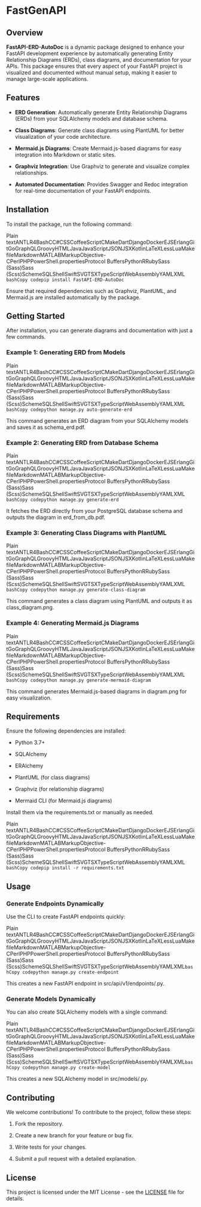FastGenAPI
==========

Overview
--------

**FastAPI-ERD-AutoDoc** is a dynamic package designed to enhance your FastAPI development experience by automatically generating Entity Relationship Diagrams (ERDs), class diagrams, and documentation for your APIs. This package ensures that every aspect of your FastAPI project is visualized and documented without manual setup, making it easier to manage large-scale applications.

Features
--------

*   **ERD Generation**: Automatically generate Entity Relationship Diagrams (ERDs) from your SQLAlchemy models and database schema.
    
*   **Class Diagrams**: Generate class diagrams using PlantUML for better visualization of your code architecture.
    
*   **Mermaid.js Diagrams**: Create Mermaid.js-based diagrams for easy integration into Markdown or static sites.
    
*   **Graphviz Integration**: Use Graphviz to generate and visualize complex relationships.
    
*   **Automated Documentation**: Provides Swagger and Redoc integration for real-time documentation of your FastAPI endpoints.
    

Installation
------------

To install the package, run the following command:

Plain textANTLR4BashCC#CSSCoffeeScriptCMakeDartDjangoDockerEJSErlangGitGoGraphQLGroovyHTMLJavaJavaScriptJSONJSXKotlinLaTeXLessLuaMakefileMarkdownMATLABMarkupObjective-CPerlPHPPowerShell.propertiesProtocol BuffersPythonRRubySass (Sass)Sass (Scss)SchemeSQLShellSwiftSVGTSXTypeScriptWebAssemblyYAMLXML`   bashCopy codepip install FastAPI-ERD-AutoDoc   `

Ensure that required dependencies such as Graphviz, PlantUML, and Mermaid.js are installed automatically by the package.

Getting Started
---------------

After installation, you can generate diagrams and documentation with just a few commands.

### Example 1: Generating ERD from Models

Plain textANTLR4BashCC#CSSCoffeeScriptCMakeDartDjangoDockerEJSErlangGitGoGraphQLGroovyHTMLJavaJavaScriptJSONJSXKotlinLaTeXLessLuaMakefileMarkdownMATLABMarkupObjective-CPerlPHPPowerShell.propertiesProtocol BuffersPythonRRubySass (Sass)Sass (Scss)SchemeSQLShellSwiftSVGTSXTypeScriptWebAssemblyYAMLXML`   bashCopy codepython manage.py auto-generate-erd   `

This command generates an ERD diagram from your SQLAlchemy models and saves it as schema\_erd.pdf.

### Example 2: Generating ERD from Database Schema

Plain textANTLR4BashCC#CSSCoffeeScriptCMakeDartDjangoDockerEJSErlangGitGoGraphQLGroovyHTMLJavaJavaScriptJSONJSXKotlinLaTeXLessLuaMakefileMarkdownMATLABMarkupObjective-CPerlPHPPowerShell.propertiesProtocol BuffersPythonRRubySass (Sass)Sass (Scss)SchemeSQLShellSwiftSVGTSXTypeScriptWebAssemblyYAMLXML`   bashCopy codepython manage.py generate-erd   `

It fetches the ERD directly from your PostgreSQL database schema and outputs the diagram in erd\_from\_db.pdf.

### Example 3: Generating Class Diagrams with PlantUML

Plain textANTLR4BashCC#CSSCoffeeScriptCMakeDartDjangoDockerEJSErlangGitGoGraphQLGroovyHTMLJavaJavaScriptJSONJSXKotlinLaTeXLessLuaMakefileMarkdownMATLABMarkupObjective-CPerlPHPPowerShell.propertiesProtocol BuffersPythonRRubySass (Sass)Sass (Scss)SchemeSQLShellSwiftSVGTSXTypeScriptWebAssemblyYAMLXML`   bashCopy codepython manage.py generate-class-diagram   `

This command generates a class diagram using PlantUML and outputs it as class\_diagram.png.

### Example 4: Generating Mermaid.js Diagrams

Plain textANTLR4BashCC#CSSCoffeeScriptCMakeDartDjangoDockerEJSErlangGitGoGraphQLGroovyHTMLJavaJavaScriptJSONJSXKotlinLaTeXLessLuaMakefileMarkdownMATLABMarkupObjective-CPerlPHPPowerShell.propertiesProtocol BuffersPythonRRubySass (Sass)Sass (Scss)SchemeSQLShellSwiftSVGTSXTypeScriptWebAssemblyYAMLXML`   bashCopy codepython manage.py generate-mermaid-diagram   `

This command generates Mermaid.js-based diagrams in diagram.png for easy visualization.

Requirements
------------

Ensure the following dependencies are installed:

*   Python 3.7+
    
*   SQLAlchemy
    
*   ERAlchemy
    
*   PlantUML (for class diagrams)
    
*   Graphviz (for relationship diagrams)
    
*   Mermaid CLI (for Mermaid.js diagrams)
    

Install them via the requirements.txt or manually as needed.

Plain textANTLR4BashCC#CSSCoffeeScriptCMakeDartDjangoDockerEJSErlangGitGoGraphQLGroovyHTMLJavaJavaScriptJSONJSXKotlinLaTeXLessLuaMakefileMarkdownMATLABMarkupObjective-CPerlPHPPowerShell.propertiesProtocol BuffersPythonRRubySass (Sass)Sass (Scss)SchemeSQLShellSwiftSVGTSXTypeScriptWebAssemblyYAMLXML`   bashCopy codepip install -r requirements.txt   `

Usage
-----

### Generate Endpoints Dynamically

Use the CLI to create FastAPI endpoints quickly:

Plain textANTLR4BashCC#CSSCoffeeScriptCMakeDartDjangoDockerEJSErlangGitGoGraphQLGroovyHTMLJavaJavaScriptJSONJSXKotlinLaTeXLessLuaMakefileMarkdownMATLABMarkupObjective-CPerlPHPPowerShell.propertiesProtocol BuffersPythonRRubySass (Sass)Sass (Scss)SchemeSQLShellSwiftSVGTSXTypeScriptWebAssemblyYAMLXML`bashCopy codepython manage.py create-endpoint` 

This creates a new FastAPI endpoint in src/api/v1/endpoints/.py.

### Generate Models Dynamically

You can also create SQLAlchemy models with a single command:

Plain textANTLR4BashCC#CSSCoffeeScriptCMakeDartDjangoDockerEJSErlangGitGoGraphQLGroovyHTMLJavaJavaScriptJSONJSXKotlinLaTeXLessLuaMakefileMarkdownMATLABMarkupObjective-CPerlPHPPowerShell.propertiesProtocol BuffersPythonRRubySass (Sass)Sass (Scss)SchemeSQLShellSwiftSVGTSXTypeScriptWebAssemblyYAMLXML`bashCopy codepython manage.py create-model` 

This creates a new SQLAlchemy model in src/models/.py.

Contributing
------------

We welcome contributions! To contribute to the project, follow these steps:

1.  Fork the repository.
    
2.  Create a new branch for your feature or bug fix.
    
3.  Write tests for your changes.
    
4.  Submit a pull request with a detailed explanation.
    

License
-------

This project is licensed under the MIT License - see the [LICENSE](LICENSE) file for details.
